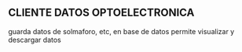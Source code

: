 ## CLIENTE DATOS OPTOELECTRONICA
guarda datos de solmaforo, etc, en base de datos
permite visualizar y descargar datos
